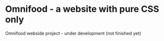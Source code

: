 # Omnifood - a website with pure CSS only
Omnifood webside project - under development (not finished yet)
